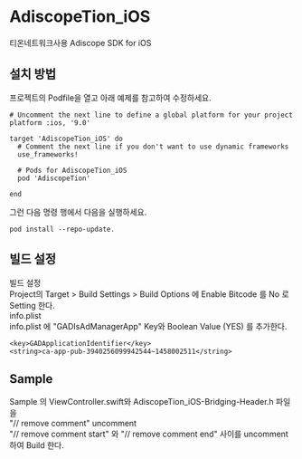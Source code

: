 # AdiscopeTion_iOS
티온네트워크사용 Adiscope SDK for iOS

## 설치 방법
프로젝트의 Podfile을 열고 아래 예제를 참고하여 수정하세요.   

```
# Uncomment the next line to define a global platform for your project
platform :ios, '9.0'

target 'AdiscopeTion_iOS' do
  # Comment the next line if you don't want to use dynamic frameworks
  use_frameworks!

  # Pods for AdiscopeTion_iOS
  pod 'AdiscopeTion'

end
```

그런 다음 명령 행에서 다음을 실행하세요.    

```
pod install --repo-update. 
```

## 빌드 설정
빌드 설정   
Project의 Target > Build Settings > Build Options 에 Enable Bitcode 를 No 로 Setting 한다.    
info.plist    
info.plist 에 "GADIsAdManagerApp" Key와 Boolean Value (YES) 를 추가한다.   

```
<key>GADApplicationIdentifier</key>
<string>ca-app-pub-3940256099942544~1458002511</string>
```

## Sample
Sample 의 ViewController.swift와 AdiscopeTion_iOS-Bridging-Header.h 파일을  
"// remove comment" uncomment  
"// remove comment start" 와 "// remove comment end" 사이를 uncomment 하여 Build 한다.
